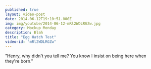 ```yaml
---
published: true
layout: video-post
date: 2014-06-12T19:10:51.000Z
img: img/youtube/2014-06-12-mRl2WDLRGZw.jpg
category: Mockup Monday
description: Blah
title: "Egg Hatch Test"
video-id: "mRl2WDLRGZw"
---
```

"Henry, why didn't you tell me?  You know I insist on being here when they're born."
